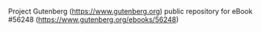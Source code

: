 Project Gutenberg (https://www.gutenberg.org) public repository for
eBook #56248 (https://www.gutenberg.org/ebooks/56248)
